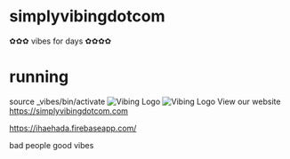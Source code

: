 # simplyvibingdotcom
✿✿✿ vibes for days ✿✿✿✿

# running

source _vibes/bin/activate
![Vibing Logo]()
![Vibing Logo](https://pbs.twimg.com/profile_images/1399088609777516546/ZZsa_y5i_400x400.jpg)
View our website
https://simplyvibingdotcom.com

https://ihaehada.firebaseapp.com/

bad people good vibes